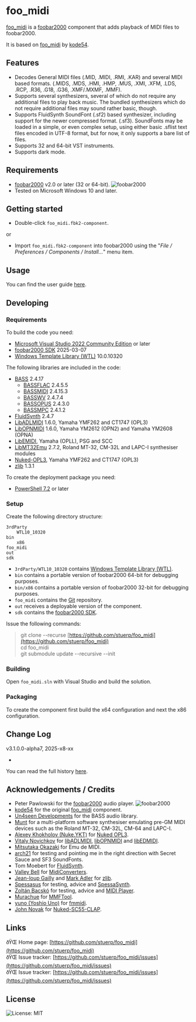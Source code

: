 
# foo_midi

[foo_midi](https://github.com/stuerp/foo_midi/releases) is a [foobar2000](https://www.foobar2000.org/) component that adds playback of MIDI files to foobar2000.

It is based on [foo_midi](https://gitlab.com/kode54/foo_midi) by [kode54](https://gitlab.com/kode54).

## Features

- Decodes General MIDI files (.MID, .MIDI, .RMI, .KAR) and several MIDI based formats. (.MIDS, .MDS, .HMI, .HMP, .MUS, .XMI, .XFM, .LDS, .RCP, .R36, .G18, .G36, .XMF/.MXMF, .MMF).
- Supports several synthesizers, several of which do not require any additional files to play back music. The bundled synthesizers which do not require additional files may sound rather basic, though.
- Supports FluidSynth SoundFont (.sf2) based synthesizer, including support for the newer compressed format. (.sf3). SoundFonts may be loaded in a simple, or even complex setup, using either basic .sflist text files encoded in UTF-8 format, but for now, it only supports a bare list of files.
- Supports 32 and 64-bit VST instruments.
- Supports dark mode.

## Requirements

- [foobar2000](https://www.foobar2000.org/download) v2.0 or later (32 or 64-bit). ![foobar2000](https://www.foobar2000.org/button-small.png)
- Tested on Microsoft Windows 10 and later.

## Getting started

- Double-click `foo_midi.fbk2-component`.

or

- Import `foo_midi.fbk2-component` into foobar2000 using the "*File / Preferences / Components / Install...*" menu item.

## Usage

You can find the user guide [here](docs/README.md).

## Developing

### Requirements

To build the code you need:

- [Microsoft Visual Studio 2022 Community Edition](https://visualstudio.microsoft.com/downloads/) or later
- [foobar2000 SDK](https://www.foobar2000.org/SDK) 2025-03-07
- [Windows Template Library (WTL)](https://github.com/Win32-WTL/WTL) 10.0.10320

The following libraries are included in the code:

- [BASS](https://www.un4seen.com/) 2.4.17
  - [BASSFLAC](https://www.un4seen.com/) 2.4.5.5
  - [BASSMIDI](https://www.un4seen.com/) 2.4.15.3
  - [BASSWV](https://www.un4seen.com/) 2.4.7.4
  - [BASSOPUS](https://www.un4seen.com/) 2.4.3.0
  - [BASSMPC](https://www.un4seen.com/) 2.4.1.2
- [FluidSynth](https://github.com/FluidSynth/fluidsynth/) 2.4.7
- [LibADLMIDI](https://github.com/Wohlstand/libADLMIDI) 1.6.0, Yamaha YMF262 and CT1747 (OPL3)
- [LibOPNMIDI](https://github.com/Wohlstand/libOPNMIDI) 1.6.0, Yamaha YM2612 (OPN2) and Yamaha YM2608 (OPNA)
- [LibEMIDI](https://github.com/Wohlstand/libEDMIDI), Yamaha (OPLL), PSG and SCC
- [LibMT32Emu](https://github.com/munt/munt) 2.7.2, Roland MT-32, CM-32L and LAPC-I synthesiser modules
- [Nuked-OPL3](https://github.com/nukeykt/Nuked-OPL3), Yamaha YMF262 and CT1747 (OPL3)
- [zlib](https://www.zlib.net/) 1.3.1

To create the deployment package you need:

- [PowerShell 7.2](https://github.com/PowerShell/PowerShell) or later

### Setup

Create the following directory structure:

    3rdParty
        WTL10_10320
    bin
        x86
    foo_midi
    out
    sdk

- `3rdParty/WTL10_10320` contains [Windows Template Library (WTL)](https://github.com/Win32-WTL/WTL).
- `bin` contains a portable version of foobar2000 64-bit for debugging purposes.
- `bin/x86` contains a portable version of foobar2000 32-bit for debugging purposes.
- `foo_midi` contains the [Git](https://github.com/stuerp/foo_midi) repository.
- `out` receives a deployable version of the component.
- `sdk` contains the [foobar2000 SDK](https://www.foobar2000.org/SDK).

Issue the following commands:

> git clone --recurse [https://github.com/stuerp/foo_midi](https://github.com/stuerp/foo_midi)  
> cd foo_midi  
> git submodule update --recursive --init

### Building

Open `foo_midi.sln` with Visual Studio and build the solution.

### Packaging

To create the component first build the x64 configuration and next the x86 configuration.

## Change Log

v3.1.0.0-alpha7, 2025-x8-xx

- 

You can read the full history [here](docs/History.md).

## Acknowledgements / Credits

- Peter Pawlowski for the [foobar2000](https://www.foobar2000.org/) audio player. ![foobar2000](https://www.foobar2000.org/button-small.png)
- [kode54](https://gitlab.com/kode54/) for the original [foo_midi](https://gitlab.com/kode54/foo_midi) component.
- [Un4seen Developments](https://www.un4seen.com/) for the BASS audio library.
- [Munt](https://github.com/munt/munt/) for a multi-platform software synthesiser emulating pre-GM MIDI devices such as the Roland MT-32, CM-32L, CM-64 and LAPC-I.
- [Alexey Khokholov (Nuke.YKT)](http://nukeykt.retrohost.net/) for [Nuked OPL3](https://github.com/nukeykt/Nuked-OPL3).
- [Vitaly Novichkov](https://github.com/Wohlstand) for [libADLMIDI](https://github.com/Wohlstand/libADLMIDI), [libOPNMIDI](https://github.com/Wohlstand/libOPNMIDI) and [libEDMIDI](https://github.com/Wohlstand/libEDMIDI).
- [Mitsutaka Okazaki](https://github.com/Wohlstand/scc) for Emu de MIDI.
- [arch21](https://hydrogenaud.io/index.php?action=profile;u=123058) for testing and pointing me in the right direction with Secret Sauce and SF3 SoundFonts.
- Tom Moebert for [FluidSynth](https://www.fluidsynth.org/).
- [Valley Bell](https://github.com/ValleyBell) for [MidiConverters](https://github.com/ValleyBell/MidiConverters).
- [Jean-loup Gailly](http://gailly.net/) and [Mark Adler](http://en.wikipedia.org/wiki/Mark_Adler) for [zlib](https://www.zlib.net/).
- [Spessasus](https://github.com/spessasus) for testing, advice and [SpessaSynth](https://github.com/spessasus/SpessaSynth).
- [Zoltán Bacskó](https://github.com/Falcosoft) for testing, advice and [MIDI Player](https://www.vogons.org/viewtopic.php?f=5&t=48207).
- [Murachue](https://murachue.sytes.net/web/) for [MMFTool](https://murachue.sytes.net/web/softlist.cgi?mode=desc&title=mmftool).
- [yuno (Yoshio Uno)](yuno@users.sourceforge.jp) for [fmmidi](http://milkpot.sakura.ne.jp/fmmidi/).
- [John Novak](https://github.com/johnnovak) for [Nuked-SC55-CLAP](https://github.com/johnnovak/Nuked-SC55-CLAP).

## Links

ðŸŒ Home page: [https://github.com/stuerp/foo_midi](https://github.com/stuerp/foo_midi)  
ðŸŒ Issue tracker: [https://github.com/stuerp/foo_midi/issues](https://github.com/stuerp/foo_midi/issues)  
ðŸŒ Issue tracker: [https://github.com/stuerp/foo_midi/issues](https://github.com/stuerp/foo_midi/issues)  

## License

![License: MIT](https://img.shields.io/badge/license-MIT-yellow.svg)
